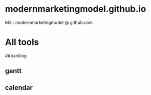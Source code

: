 # modernmarketingmodel.github.io
M3 : modernmarketingmodel @ github.com

All tools
====

##backlog

## gantt

## calendar

